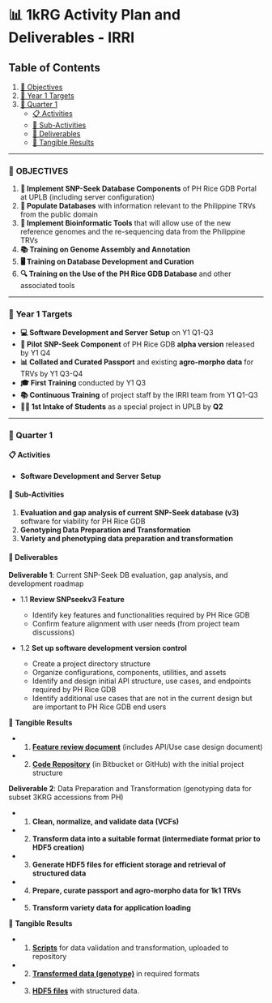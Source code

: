 # 📊 **1kRG Activity Plan and Deliverables - IRRI**

## Table of Contents
1. [🎯 Objectives](#objectives)
2. [📅 Year 1 Targets](#year-1-targets)
3. [📅 Quarter 1](#quarter-1)
    - [📋 Activities](#activities)
    - [📅 Sub-Activities](#sub-activities)
    - [📜 Deliverables](#deliverables)
    - [🎯 Tangible Results](#deliverables)
    
---

### 🎯 **OBJECTIVES**

1. **🔧 Implement SNP-Seek Database Components** of PH Rice GDB Portal at UPLB (including server configuration)
2. **🌾 Populate Databases** with information relevant to the Philippine TRVs from the public domain
3. **🧬 Implement Bioinformatic Tools** that will allow use of the new reference genomes and the re-sequencing data from the Philippine TRVs
4. **📚 Training on Genome Assembly and Annotation**
5. **🖥️ Training on Database Development and Curation**
6. **🔍 Training on the Use of the PH Rice GDB Database** and other associated tools

---

### 📅 **Year 1 Targets**

- **💻 Software Development and Server Setup** on Y1 Q1-Q3
- **🚀 Pilot SNP-Seek Component** of PH Rice GDB **alpha version** released by Y1 Q4
- **📊 Collated and Curated Passport** and existing **agro-morpho data** for TRVs by Y1 Q3-Q4
- **🎓 First Training** conducted by Y1 Q3
- **📚 Continuous Training** of project staff by the IRRI team from Y1 Q1-Q3
- **👩‍🎓 1st Intake of Students** as a special project in UPLB by **Q2**

---

### **📅 Quarter 1**

#### 📋 **Activities**  
- **Software Development and Server Setup**

#### 📅 **Sub-Activities**

1. **Evaluation and gap analysis of current SNP-Seek database (v3)** software for viability for PH Rice GDB  
2. **Genotyping Data Preparation and Transformation**  
3. **Variety and phenotyping data preparation and transformation**

#### 📜 **Deliverables**

**Deliverable 1**: Current SNP-Seek DB evaluation, gap analysis, and development roadmap

   - 1.1 **Review SNPseekv3 Feature**
     - Identify key features and functionalities required by PH Rice GDB
     - Confirm feature alignment with user needs (from project team discussions)
   
   - 1.2 **Set up software development version control**
     - Create a project directory structure
     - Organize configurations, components, utilities, and assets
     - Identify and design initial API structure, use cases, and endpoints required by PH Rice GDB
     - Identify additional use cases that are not in the current design but are important to PH Rice GDB end users

 🎯 **Tangible Results**

- 1. **[Feature review document](https://1k1rg.github.io/deliverablesAndDocs/FeatureReview)** (includes API/Use case design document)
- 2. **[Code Repository](https://github.com/1K1RG/1k1RG-SNPseek)** (in Bitbucket or GitHub) with the initial project structure




**Deliverable 2**: Data Preparation and Transformation (genotyping data for subset 3KRG accessions from PH)

   - 1. **Clean, normalize, and validate data (VCFs)**
   - 2. **Transform data into a suitable format (intermediate format prior to HDF5 creation)**
   - 3. **Generate HDF5 files for efficient storage and retrieval of structured data**
   - 4. **Prepare, curate passport and agro-morpho data for 1k1 TRVs**
   - 5. **Transform variety data for application loading**

 🎯 **Tangible Results**

- 1. **[Scripts](https://github.com/1K1RG/1k1RG-sample)** for data validation and transformation, uploaded to repository
- 2. **[Transformed data (genotype)](https://github.com/1K1RG/1kRG-sample)** in required formats
- 3. **[HDF5 files](https://github.com/1K1RG/1k1RG-sample)** with structured data.
